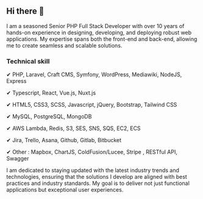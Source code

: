 ## Hi there 👋

I am a seasoned Senior PHP Full Stack Developer with over 10 years of hands-on experience in designing, developing, and deploying robust web applications. 
My expertise spans both the front-end and back-end, allowing me to create seamless and scalable solutions.

### Technical skill

✔ PHP, Laravel, Craft CMS, Symfony, WordPress, Mediawiki, NodeJS, Express

✔ Typescript, React, Vue.js, Nuxt.js

✔ HTML5, CSS3, SCSS, Javascript, jQuery, Bootstrap, Tailwind CSS

✔ MySQL, PostgreSQL, MongoDB

✔ AWS Lambda, Redis, S3, SES, SNS, SQS, EC2, ECS

✔ Jira, Trello, Asana, Github, Gitlab, Bitbucket

✔ Other : Mapbox, ChartJS, ColdFusion/Lucee, Stripe , RESTful API, Swagger


I am dedicated to staying updated with the latest industry trends and technologies, ensuring that the solutions I develop are aligned with best practices and industry standards.
My goal is to deliver not just functional applications but exceptional user experiences.

